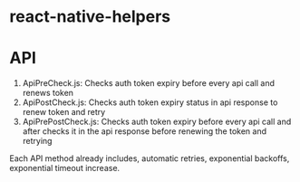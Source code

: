 # react-native-helpers

# API
1. ApiPreCheck.js: Checks auth token expiry before every api call and renews token
2. ApiPostCheck.js: Checks auth token expiry status in api response to renew token and retry
3. ApiPrePostCheck.js: Checks auth token expiry before every api call and after checks it in the api response before renewing the token and retrying

Each API method already includes, automatic retries, exponential backoffs, exponential timeout increase.
